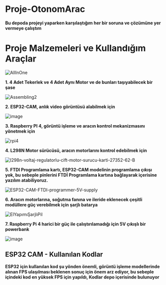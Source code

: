# Proje-OtonomArac
 
**Bu depoda projeyi yaparken karşılaştığım her bir soruna ve çözümüne yer vermeye çalıştım**

# Proje Malzemeleri ve Kullandığım Araçlar

![AllInOne](https://user-images.githubusercontent.com/80072131/128005403-8fd966f7-5775-43d9-9e8d-3e968db9c4f5.jpg)

**1. 4 Adet Tekerlek ve 4 Adet Aynı Motor ve de bunları taşıyabilecek bir şase**

![Assembling2](https://user-images.githubusercontent.com/80072131/128005931-70a7b321-ec60-4876-b8b0-87bcebe70b10.jpg)

**2. ESP32-CAM, anlık video görüntüsü alabilmek için**

![image](https://user-images.githubusercontent.com/80072131/128006070-f3ad16a5-b747-4c63-b7bb-8c299a307f82.png)

**3. Raspberry PI 4, görüntü işleme ve aracın kontrol mekanizmasını yönetmek için**

![rpi4](https://user-images.githubusercontent.com/80072131/128006646-8b8670ad-a408-40d5-8d67-5edc152e84a4.jpg)

**4. L298N Motor sürücüsü, aracın motorlarını kontrol edebilmek için**

![l298n-voltaj-regulatorlu-cift-motor-surucu-karti-27352-62-B](https://user-images.githubusercontent.com/80072131/128007230-3bf93ff8-fdf1-4a61-b977-f00a30c55b95.jpg)

**5. FTDI Programlama kartı, ESP32-CAM modelinin programlama çıkışı yok, bu sebeple pinlerini FTDİ Programlama kartına bağlayarak içerisine yazılım atabiliyoruz.**

![ESP32-CAM-FTDI-programmer-5V-supply](https://user-images.githubusercontent.com/80072131/128007477-a4263771-8cc7-4716-b23d-026950997a9c.png)

**6. Aracın motorlarına, soğutma fanına ve ileride eklenecek çeşitli modüllere güç verebilmek için şarjlı batarya**

![ElYapımıŞarjlıPil](https://user-images.githubusercontent.com/80072131/128008707-af9c9a9a-469c-46b1-b809-a736608f9c94.jpg)

**7. Raspberry Pi 4 harici bir güç ile çalıştırılamadığı için 5V çıkışlı bir powerbank**

![image](https://user-images.githubusercontent.com/80072131/128009137-be14a063-73b6-4feb-9fbd-05c619023ef9.png)


## ESP32 CAM - Kullanılan Kodlar

**ESP32 için kullanılan kod şu yönden önemli, görüntü işleme modellerinde alınan FPS ulaşılması beklenen sonuç için önem arz ediyor, bu sebeple içindeki kod en yüksek FPS için yapıldı, Kodlar depo içerisinde bulunuyor**









